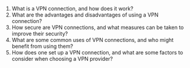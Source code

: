 1. What is a VPN connection, and how does it work?
2. What are the advantages and disadvantages of using a VPN connection?
3. How secure are VPN connections, and what measures can be taken to improve their security?
4. What are some common uses of VPN connections, and who might benefit from using them?
5. How does one set up a VPN connection, and what are some factors to consider when choosing a VPN provider?